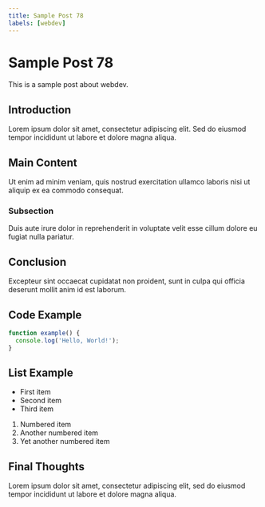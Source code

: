 ```yaml
---
title: Sample Post 78
labels: [webdev]
---
```


# Sample Post 78

This is a sample post about webdev.

## Introduction

Lorem ipsum dolor sit amet, consectetur adipiscing elit. Sed do eiusmod tempor incididunt ut labore et dolore magna aliqua.

## Main Content

Ut enim ad minim veniam, quis nostrud exercitation ullamco laboris nisi ut aliquip ex ea commodo consequat.

### Subsection

Duis aute irure dolor in reprehenderit in voluptate velit esse cillum dolore eu fugiat nulla pariatur.

## Conclusion

Excepteur sint occaecat cupidatat non proident, sunt in culpa qui officia deserunt mollit anim id est laborum.

## Code Example

```typescript
function example() {
  console.log('Hello, World!');
}
```

## List Example

- First item
- Second item
- Third item

1. Numbered item
2. Another numbered item
3. Yet another numbered item

## Final Thoughts

Lorem ipsum dolor sit amet, consectetur adipiscing elit, sed do eiusmod tempor incididunt ut labore et dolore magna aliqua.
